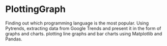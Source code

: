 # PlottingGraph

Finding out which programming language is the most popular. 
Using Pytrends, extracting data from Google Trends and present it in the form of graphs and charts.
plotting line graphs and bar charts using Matplotlib and Pandas.
